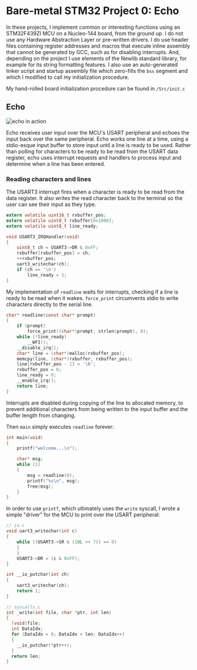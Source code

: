 # Bare-metal STM32 Project 0: Echo

In these projects, I implement common or interesting functions using
an STM32F439ZI MCU on a Nucleo-144 board, from the ground up. I do not
use any Hardware Abstraction Layer or pre-written drivers. I do use
header files containing register addresses and macros that execute
inline assembly that cannot be generated by GCC, such as for disabling
interrupts. And, depending on the project I use elements of the Newlib
standard library, for example for its string formatting features. I also 
use an auto-generated linker script and startup assembly file which 
zero-fills the `bss` segment and which I modified to call my 
initialization procedure.

My hand-rolled board initialization procedure can be found in `/Src/init.c`

## Echo

![echo in action](https://i.imgur.com/wCjUpd4.gif)

Echo receives user input over the MCU's USART peripheral and echoes the
input back over the same peripheral. Echo works one line at a time, using
a stdio-esque input buffer to store input until a line is ready to be used.
Rather than polling for characters to be ready to be read from the USART
data register, echo uses interrupt requests and handlers to process input
and determine when a line has been entered.

### Reading characters and lines

The USART3 interrupt fires when a character is ready to be read from the
data register. It also writes the read character back to the terminal so the
user can see their input as they type.
```C
extern volatile uint16_t rxbuffer_pos;
extern volatile uint8_t rxbuffer[0x1000];
extern volatile uint8_t line_ready;

void USART3_IRQHandler(void)
{
	uint8_t ch = USART3->DR & 0xFF;
	rxbuffer[rxbuffer_pos] = ch;
	++rxbuffer_pos;
	uart3_writechar(ch);
	if (ch == '\n')
		line_ready = 1;
}
```

My implementation of `readline` waits for interrupts, checking if a line
is ready to be read when it wakes. `force_print` circumvents stdio to write
characters directly to the serial line.
```C
char* readline(const char* prompt)
{
	if (prompt)
		force_print((char*)prompt, strlen(prompt), 0);
	while (!line_ready)
		__WFI();
	__disable_irq();
	char* line = (char*)malloc(rxbuffer_pos);
	memcpy(line, (char*)rxbuffer, rxbuffer_pos);
	line[rxbuffer_pos - 1] = '\0';
	rxbuffer_pos = 0;
	line_ready = 0;
	__enable_irq();
	return line;
}
```
Interrupts are disabled during copying of the line to allocated memory, to prevent
additional characters from being written to the input buffer and the buffer length
from changing.

Then `main` simply executes `readline` forever:
```C
int main(void)
{
	printf("welcome...\n");

	char* msg;
	while (1)
	{
		msg = readline(0);
		printf("%s\n", msg);
		free(msg);
	}
}
```

In order to use `printf`, which ultimately uses the `write` syscall, I wrote a
simple "driver" for the MCU to print over the USART peripheral:
```C
// io.c
void uart3_writechar(int c)
{
	while ((USART3->SR & (1UL << 7)) == 0)
	{
	}
	USART3->DR = (c & 0xFF);
}

int __io_putchar(int ch)
{
	uart3_writechar(ch);
	return 1;
}

// syscalls.c
int _write(int file, char *ptr, int len)
{
  (void)file;
  int DataIdx;
  for (DataIdx = 0; DataIdx < len; DataIdx++)
  {
    __io_putchar(*ptr++);
  }
  return len;
}
```